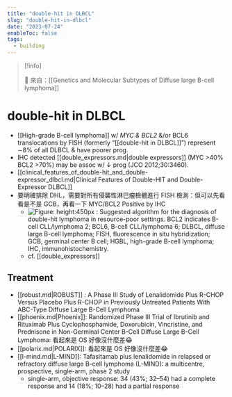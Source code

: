 ```yaml
---
title: "double-hit in DLBCL"
slug: "double-hit-in-dlbcl"
date: "2023-07-24"
enableToc: false
tags:
  - building
---
```


> [!info]
>
> 🌱 來自：[[Genetics and Molecular Subtypes of Diffuse large B-cell lymphoma]]

# double-hit in DLBCL

- [[High-grade B-cell lymphoma]] w/ _MYC & BCL2_ &/or BCL6 translocations by FISH (formerly “[[double-hit in DLBCL]]”) represent ∼8% of all DLBCL & have poorer prog.
- IHC detected [[double_expressors.md|double expressors]] (MYC >40% BCL2 >70%) may be assoc w/ ↓ prog (JCO 2012;30:3460).
- [[clinical_features_of_double-hit_and_double-expressor_dlbcl.md|Clinical Features of Double-HIT and Double-Expressor DLBCL]]
- 要明確排除 DHL，需要對所有侵襲性淋巴瘤檢體進行 FISH 檢測：但可以先看看是不是 GCB，再看一下 MYC/BCL2 Positive by IHC
  - ![Figure: height:450px](https://i.imgur.com/stFlToQ.png) : Suggested algorithm for the diagnosis of double-hit lymphoma in resource-poor settings. BCL2 indicates B-cell CLL/lymphoma 2; BCL6, B-cell CLL/lymphoma 6; DLBCL, diffuse large B-cell lymphoma; FISH, fluorescence in situ hybridization; GCB, germinal center B cell; HGBL, high-grade B-cell lymphoma; IHC, immunohistochemistry.
  - cf. [[double_expressors]]

## Treatment

- [[robust.md|ROBUST]] : A Phase III Study of Lenalidomide Plus R-CHOP Versus Placebo Plus R-CHOP in Previously Untreated Patients With ABC-Type Diffuse Large B-Cell Lymphoma
- [[phoenix.md|Phoenix]]: Randomized Phase III Trial of Ibrutinib and Rituximab Plus Cyclophosphamide, Doxorubicin, Vincristine, and Prednisone in Non-Germinal Center B-Cell Diffuse Large B-Cell Lymphoma: 看起來是 OS 好像沒什麼差😂
- [[polarix.md|POLARIX]]: 看起來是 OS 好像沒什麼差😂
- [[l-mind.md|L-MIND]]: Tafasitamab plus lenalidomide in relapsed or refractory diffuse large B-cell lymphoma (L-MIND): a multicentre, prospective, single-arm, phase 2 study
  - single-arm, objective response: 34 (43%; 32–54) had a complete response and 14 (18%; 10–28) had a partial response
